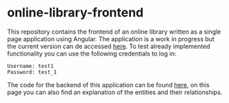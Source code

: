 # online-library-frontend

This repository contains the frontend of an online library written as a single page application using Angular. The application is a work in progress but the current version can de accessed [here](https://proiect-daw-frontend-ioanrazvan.vercel.app/). To test already implemented functionality you can use the following credentials to log in:

    Username: test1
    Password: test_1

The code for the backend of this application can be found [here](https://github.com/IoanRazvan/online-library-backend), on this page you can also find an explanation of the entities and their relationships.